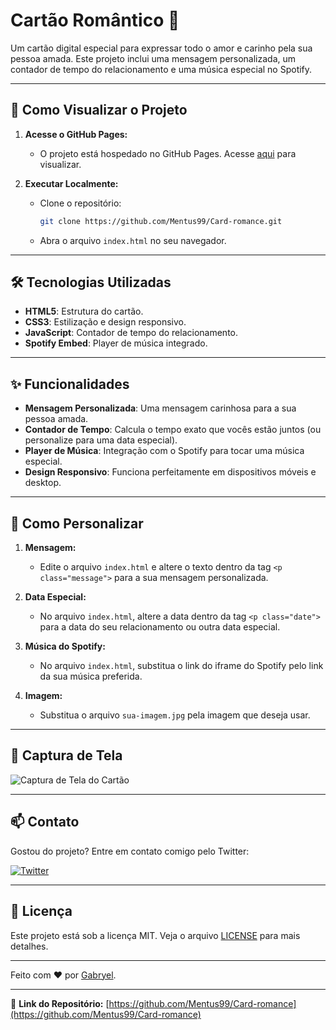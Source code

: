 # Cartão Romântico 💌

Um cartão digital especial para expressar todo o amor e carinho pela sua pessoa amada. Este projeto inclui uma mensagem personalizada, um contador de tempo do relacionamento e uma música especial no Spotify.

---

## 🚀 Como Visualizar o Projeto

1. **Acesse o GitHub Pages:**
   - O projeto está hospedado no GitHub Pages. Acesse [aqui](https://mentus99.github.io/Card-romance) para visualizar.

2. **Executar Localmente:**
   - Clone o repositório:
     ```bash
     git clone https://github.com/Mentus99/Card-romance.git
     ```
   - Abra o arquivo `index.html` no seu navegador.

---

## 🛠️ Tecnologias Utilizadas

- **HTML5**: Estrutura do cartão.
- **CSS3**: Estilização e design responsivo.
- **JavaScript**: Contador de tempo do relacionamento.
- **Spotify Embed**: Player de música integrado.

---

## ✨ Funcionalidades

- **Mensagem Personalizada**: Uma mensagem carinhosa para a sua pessoa amada.
- **Contador de Tempo**: Calcula o tempo exato que vocês estão juntos (ou personalize para uma data especial).
- **Player de Música**: Integração com o Spotify para tocar uma música especial.
- **Design Responsivo**: Funciona perfeitamente em dispositivos móveis e desktop.

---

## 🎨 Como Personalizar

1. **Mensagem:**
   - Edite o arquivo `index.html` e altere o texto dentro da tag `<p class="message">` para a sua mensagem personalizada.

2. **Data Especial:**
   - No arquivo `index.html`, altere a data dentro da tag `<p class="date">` para a data do seu relacionamento ou outra data especial.

3. **Música do Spotify:**
   - No arquivo `index.html`, substitua o link do iframe do Spotify pelo link da sua música preferida.

4. **Imagem:**
   - Substitua o arquivo `sua-imagem.jpg` pela imagem que deseja usar.

---

## 📸 Captura de Tela

![Captura de Tela do Cartão](sua-imagem.jpg) <!-- Substitua pelo caminho da imagem -->

---

## 📫 Contato

Gostou do projeto? Entre em contato comigo pelo Twitter:

[![Twitter](https://img.shields.io/badge/Twitter-1DA1F2?style=for-the-badge&logo=twitter&logoColor=white)](https://x.com/G2bryel)

---

## 📄 Licença

Este projeto está sob a licença MIT. Veja o arquivo [LICENSE](https://github.com/Mentus99/Card-romance/blob/main/LICENSE.txt) para mais detalhes.

---

Feito com ❤️ por [Gabryel](https://x.com/G2bryel).

---

🔗 **Link do Repositório:** [https://github.com/Mentus99/Card-romance](https://github.com/Mentus99/Card-romance)